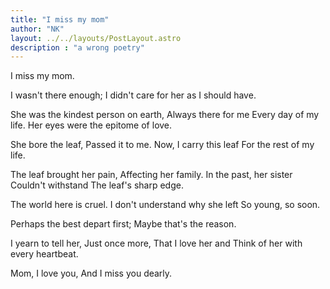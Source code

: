 ```yaml
---
title: "I miss my mom"
author: "NK"
layout: ../../layouts/PostLayout.astro
description : "a wrong poetry"
---
```


I miss my mom.

I wasn't there enough;
I didn't care for her as I should have.

She was the kindest person on earth,
Always there for me
Every day of my life.
Her eyes were the epitome of love.

She bore the leaf,
Passed it to me.
Now, I carry this leaf
For the rest of my life.

The leaf brought her pain,
Affecting her family.
In the past, her sister
Couldn't withstand
The leaf's sharp edge.

The world here is cruel.
I don't understand why she left
So young, so soon.

Perhaps the best depart first;
Maybe that's the reason.

I yearn to tell her,
Just once more,
That I love her and
Think of her with every heartbeat.

Mom, I love you,
And I miss you dearly.



